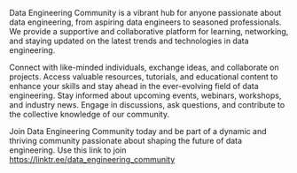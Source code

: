 Data Engineering Community is a vibrant hub for anyone passionate about data engineering, from aspiring data engineers to seasoned professionals. We provide a supportive and collaborative platform for learning, networking, and staying updated on the latest trends and technologies in data engineering.

Connect with like-minded individuals, exchange ideas, and collaborate on projects.
Access valuable resources, tutorials, and educational content to enhance your skills and stay ahead in the ever-evolving field of data engineering. 
Stay informed about upcoming events, webinars, workshops, and industry news.
Engage in discussions, ask questions, and contribute to the collective knowledge of our community.

Join Data Engineering Community today and be part of a dynamic and thriving community passionate about shaping the future of data engineering.
Use this link to join https://linktr.ee/data_engineering_community
